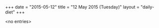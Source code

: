 +++
date = "2015-05-12"
title = "12 May 2015 (Tuesday)"
layout = "daily-diet"
+++

<p>&lt;no entries&gt;</p>